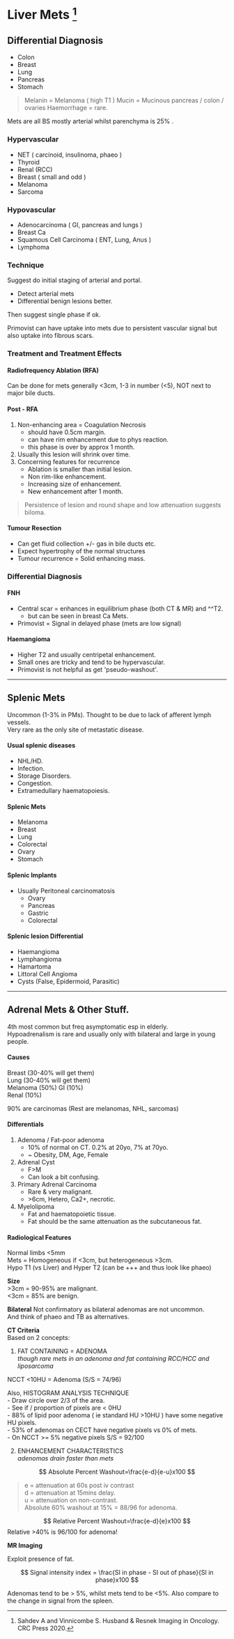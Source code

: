 # Liver Mets  [^Sahdev]

[^Sahdev]: Sahdev A and Vinnicombe S. Husband & Resnek Imaging in Oncology. CRC Press 2020. 

## Differential Diagnosis  

- Colon  
- Breast 
- Lung 
- Pancreas 
- Stomach   
> Melanin = Melanoma ( high T1 )
> Mucin = Mucinous pancreas / colon / ovaries 
> Haemorrhage = rare.

Mets are all BS mostly arterial whilst parenchyma is 25% .  

### Hypervascular  

- NET ( carcinoid, insulinoma, phaeo )
- Thyroid 
- Renal (RCC) 
- Breast ( small and odd )
- Melanoma 
- Sarcoma  

### Hypovascular  
- Adenocarcinoma ( GI, pancreas and lungs )
- Breast Ca  
- Squamous Cell Carcinoma ( ENT, Lung, Anus )
- Lymphoma  

### Technique 
Suggest do initial staging of arterial and portal. 
- Detect arterial mets   
- Differential benign lesions better.  

Then suggest single phase if ok. 

Primovist can have uptake into mets due to persistent vascular signal but also uptake into fibrous scars.

### Treatment and Treatment Effects 

#### Radiofrequency Ablation (RFA) 

Can be done for mets generally <3cm, 1-3 in number (<5), NOT next to major bile ducts. 

#### Post - RFA 

1. Non-enhancing area = Coagulation Necrosis 
    - should have 0.5cm margin.
    - can have rim enhancement due to phys reaction. 
    - this phase is over by approx 1 month. 
2. Usually this lesion will shrink over time.  
3. Concerning features for recurrence 
    - Ablation is smaller than initial lesion.
    - Non rim-like enhancement. 
    - Increasing size of enhancement.
    - New enhancement after 1 month.

> Persistence of lesion and round shape and low attenuation suggests biloma. 

#### Tumour Resection 

 - Can get fluid collection +/- gas in bile ducts etc.
 - Expect hypertrophy of the normal structures
 - Tumour recurrence = Solid enhancing mass. 

### Differential Diagnosis 

#### FNH  
- Central scar = enhances in equilibrium phase (both CT & MR) and ^^T2.  
    - but can be seen in breast Ca Mets.
- Primovist = Signal in delayed phase (mets are low signal)

#### Haemangioma 
- Higher T2 and usually centripetal enhancement. 
- Small ones are tricky and tend to be hypervascular. 
- Primovist is not helpful as get 'pseudo-washout'. 

--- 

## Splenic Mets 

Uncommon (1-3% in PMs). Thought to be due to lack of afferent lymph vessels.  
Very rare as the only site of metastatic disease.   

#### Usual splenic diseases 
- NHL/HD. 
- Infection. 
- Storage Disorders. 
- Congestion. 
- Extramedullary haematopoiesis.  

#### Splenic Mets 
- Melanoma
- Breast
- Lung 
- Colorectal  
- Ovary 
- Stomach  

#### Splenic Implants  
- Usually Peritoneal carcinomatosis 
    - Ovary
    - Pancreas 
    - Gastric 
    - Colorectal  

#### Splenic lesion Differential   
- Haemangioma  
- Lymphangioma  
- Hamartoma  
- Littoral Cell Angioma  
- Cysts (False, Epidermoid, Parasitic)

--- 

## Adrenal Mets & Other Stuff. 

4th most common but freq asymptomatic esp in elderly.  
Hypoadrenalism is rare and usually only with bilateral and large in young people.   
#### Causes  
Breast (30-40% will get them)  
Lung (30-40% will get them)  
Melanoma (50%)
GI (10%)  
Renal (10%) 

90% are carcinomas (Rest are melanomas, NHL, sarcomas)  

#### Differentials 
1. Adenoma / Fat-poor adenoma 
    - 10% of normal on CT. 0.2% at 20yo, 7% at 70yo. 
    - ~ Obesity, DM, Age, Female
2. Adrenal Cyst 
    - F>M 
    - Can look a bit confusing. 
3. Primary Adrenal Carcinoma 
    - Rare & very malignant. 
    - \>6cm, Hetero, Ca2+, necrotic. 
4. Myelolipoma  
    - Fat and haematopoietic tissue. 
    - Fat should be the same attenuation as the subcutaneous fat. 

#### Radiological Features 

Normal limbs <5mm   
Mets = Homogeneous if <3cm, but heterogeneous >3cm.  
Hypo T1 (vs Liver) and Hyper T2 (can be +++ and thus look like phaeo)

**Size**  
\>3cm = 90-95% are malignant.  
\<3cm = 85% are benign.  

**Bilateral** 
Not confirmatory as bilateral adenomas are not uncommon.  
And think of phaeo and TB as alternatives. 

**CT Criteria**  
Based on 2 concepts:   
1) FAT CONTAINING = ADENOMA  
*though rare mets in an adenoma and fat containing RCC/HCC and liposarcoma*  

NCCT \<10HU = Adenoma (S/S = 74/96)  

Also, HISTOGRAM ANALYSIS TECHNIQUE   
    - Draw circle over 2/3 of the area.   
    - See if / proportion of pixels are \< 0HU   
    - 88% of lipid poor adenoma ( ie standard HU \>10HU ) have some negative HU pixels.   
    - 53% of adenomas on CECT have negative pixels vs 0% of mets.    
    - On NCCT \>= 5% negative pixels S/S = 92/100   

2) ENHANCEMENT CHARACTERISTICS   
*adenomas drain faster than mets*  

$$ 
Absolute Percent Washout=\frac{e-d}{e-u}x100
$$

> e = attenuation at 60s post iv contrast  
> d = attenuation at 15mins delay.   
> u = attenuation on non-contrast.   
Absolute 60% washout at 15% = 88/96 for adenoma. 

$$
Relative Percent Washout=\frac{e-d}{e}x100
$$
Relative >40% is 96/100 for adenoma!

**MR Imaging** 

Exploit presence of fat.

$$
Signal intensity index = \frac{SI in phase - SI out of phase}{SI in phase}x100 
$$

Adenomas tend to be > 5%, whilst mets tend to be <5%. 
Also compare to the change in signal from the spleen. 


